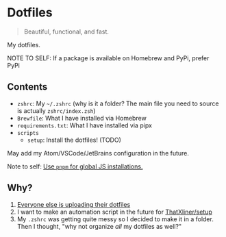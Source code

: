 # Dotfiles

> Beautiful, functional, and fast.

My dotfiles.

NOTE TO SELF: If a package is available on Homebrew and PyPi, prefer PyPi

## Contents

- `zshrc`: My `~/.zshrc` (why is it a folder? The main file you need to source is actually `zshrc/index.zsh`)
- `Brewfile`: What I have installed via Homebrew
- `requirements.txt`: What I have installed via pipx
- `scripts`
  - `setup`: Install the dotfiles! (TODO)

May add my Atom/VSCode/JetBrains configuration in the future.

Note to self: [Use `pnpm` for global JS installations.](https://gist.github.com/cometkim/eb2842d67b40e583e4886e9b897a6af0)

## Why?

1. [Everyone else is uploading their dotfiles](https://github.com/search?q=dotfiles)
2. I want to make an automation script in the future for [ThatXliner/setup](https://github.com/ThatXliner/setup)
3. My `.zshrc` was getting quite messy so I decided to make it in a folder. Then I thought, "why not organize _all_ my dotfiles as well?"

